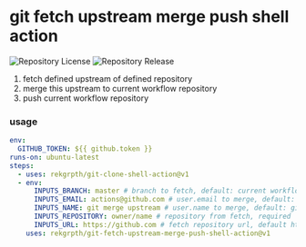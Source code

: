 # git fetch upstream merge push shell action 

![Repository License](https://img.shields.io/github/license/RekGRpth/git-fetch-upstream-merge-upstream-push-action)
![Repository Release](https://img.shields.io/github/v/release/RekGRpth/git-fetch-upstream-merge-upstream-push-action)

1) fetch defined upstream of defined repository
2) merge this upstream to current workflow repository
3) push current workflow repository

### usage

```yaml
env:
  GITHUB_TOKEN: ${{ github.token }}
runs-on: ubuntu-latest
steps:
  - uses: rekgrpth/git-clone-shell-action@v1
  - env:
      INPUTS_BRANCH: master # branch to fetch, default: current workflow branch (usually it is repository default branch (usually it is master))
      INPUTS_EMAIL: actions@github.com # user.email to merge, default: actions@github.com
      INPUTS_NAME: git merge upstream # user.name to merge, default: git merge upstream
      INPUTS_REPOSITORY: owner/name # repository from fetch, required
      INPUTS_URL: https://github.com # fetch repository url, default https://github.com
    uses: rekgrpth/git-fetch-upstream-merge-push-shell-action@v1
```
